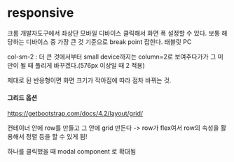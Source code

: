 # responsive

크롬 개발자도구에서 좌상단 모바일 디바이스 클릭해서 화면 폭 설정할 수 있다. 보통 해당하는 디바이스 중 가장 큰 것 기준으로 break point 잡힌다.  태블릿 PC

col-sm-2 :  더 큰 것에서부터 small device까지는 column=2로 보여주다가가 그 미만이 될 때 풀리게 바꾸겠다.(576px 이상일 때 2 적용)

제대로 된 반응형이면 화면 크기가 작아짐에 따라 점차 바뀌는 것.



#### 그리드 옵션

https://getbootstrap.com/docs/4.2/layout/grid/



컨테이너 안에 row를 만들고 그 안에 grid 만든다 -> row가 flex여서 row의 속성을 활용해서 정렬 등을 할 수 있게 됨!



하나를 클릭했을 때 modal component 로 확대됨